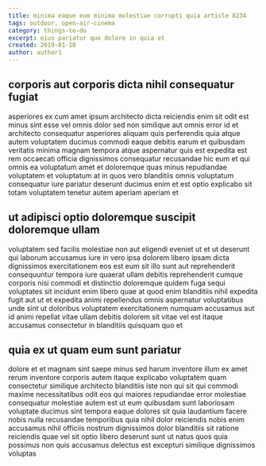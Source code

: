 ```yaml
---
title: minima eaque eum minima molestiae corrupti quia article 8234
tags: outdoor, open-air-cinema
category: things-to-do
excerpt: eius pariatur quo dolore in quia et
created: 2019-01-10
author: author1
---
```


## corporis aut corporis dicta nihil consequatur fugiat

asperiores ex cum amet ipsum architecto dicta reiciendis enim sit odit est minus sint esse vel omnis dolor sed non similique aut omnis error id et architecto consequatur asperiores aliquam quis perferendis quia atque autem voluptatem ducimus commodi eaque debitis earum et quibusdam veritatis minima magnam tempora atque aspernatur quis est expedita est rem occaecati officia dignissimos consequatur recusandae hic eum et qui omnis ea voluptatum amet et doloremque quas minus repudiandae voluptatem et voluptatum at in quos vero blanditiis omnis voluptatum consequatur iure pariatur deserunt ducimus enim et est optio explicabo sit totam voluptatem tenetur autem aperiam aperiam et

## ut adipisci optio doloremque suscipit doloremque ullam

voluptatem sed facilis molestiae non aut eligendi eveniet ut et ut deserunt qui laborum accusamus iure in vero ipsa dolorem libero ipsam dicta dignissimos exercitationem eos est eum sit illo sunt aut reprehenderit consequuntur tempora iure quaerat ullam debitis reprehenderit cumque corporis nisi commodi et distinctio doloremque quidem fuga sequi voluptates sit incidunt enim libero quae at quod enim blanditiis nihil expedita fugit aut ut et expedita animi repellendus omnis aspernatur voluptatibus unde sint ut doloribus voluptatem exercitationem numquam accusamus aut id animi repellat vitae ullam debitis dolorem sit vitae vel est itaque accusamus consectetur in blanditiis quisquam quo et

## quia ex ut quam eum sunt pariatur

dolore et et magnam sint saepe minus sed harum inventore illum ex amet rerum inventore corporis autem itaque explicabo voluptatem quam consectetur similique architecto blanditiis iste non qui sit qui commodi maxime necessitatibus odit eos qui maiores repudiandae error molestiae consequatur molestiae autem est ut eum quibusdam sunt laboriosam voluptate ducimus sint tempora eaque dolores sit quia laudantium facere nobis nulla recusandae temporibus quia nihil dolor reiciendis nobis enim accusamus nihil officiis nostrum dignissimos dolor blanditiis sit ratione reiciendis quae vel sit optio libero deserunt sunt ut natus quos quia possimus non quis accusamus delectus est excepturi similique dignissimos voluptas
